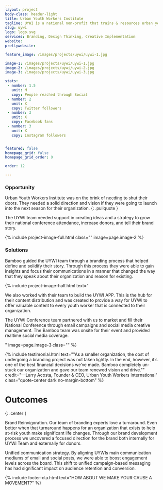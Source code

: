 ```yaml
---
layout: project
body-class: header-light
title: Urban Youth Workers Institute
tagline: UYWI is a national non-profit that trains & resources urban youth workers who support at-risk youth.
slug: uywi
logo: logo.svg
services: Branding, Design Thinking, Creative Implementation
website: 
prettywebsite: 

feature_image: /images/projects/uywi/uywi-1.jpg

image-1: /images/projects/uywi/uywi-1.jpg
image-2: /images/projects/uywi/uywi-2.jpg
image-3: /images/projects/uywi/uywi-3.jpg

stats:
 - number: 1.5
   unit: M
   copy: People reached through Social
 - number: 2
   unit: X
   copy: Twitter followers
 - number: 3
   unit: X
   copy: Facebook fans
 - number: 3
   unit: X
   copy: Instagram followers


featured: false
homepage_grid: false
homepage_grid_order: 0

order: 12

---
```


### Opportunity
Urban Youth Workers Institute was on the brink of needing to shut their doors. They needed a solid direction and vision if they were going to launch into the next season for their organization. 
{: .pullquote }

The UYWI team needed support in creating ideas and a strategy to grow their national conference attendance, increase donors, and tell their brand story. 

{% include project-image-full.html class="" image=page.image-2 %}

### Solutions
Bamboo guided the UYWI team through a branding process that helped define and solidify their story. Through this process they were able to gain insights and focus their communications in a manner that changed the way that they speak about their organization and reason for existing. 

{% include project-image-half.html text="<p>We also worked with their team to build the UYWI APP. This is the hub for their content distribution and was created to provide a way for UYWI to offer valuable content to every youth worker that is connected to their organization.</p><p>The UYWI Conference team partnered with us to market and fill their National Conference through email campaigns and social media creative management. The Bamboo team was onsite for their event and provided realtime social media coverage.</p>" image=page.image-3 class="" %}


{% include testimonial.html text="\"As a smaller organization, the cost of undergoing a branding project was not taken lightly. In the end, however, it’s one of the best financial decisions we’ve made. Bamboo completely un-stuck our organization and gave our team renewed vision and drive.\"" credit="—Larry Acosta, Founder & CEO, Urban Youth Workers International" class="quote-center dark no-margin-bottom" %}

# Outcomes
{: .center }

Brand Reinvigoration. Our team of branding experts love a turnaround. Even better  when that turnaround happens for an organization that exists to help at-risk youth make significant life changes. Through our brand development process we uncovered a focused direction for the brand both internally for UYWI Team and externally for donors.

Unified communication strategy. By aligning UYWIs main communication mediums of email and social posts, we were able to boost engagement levels across the board. This shift to unified campaign-based messaging has had significant impact on audience retention and conversion.

{% include footer-cta.html text="HOW ABOUT WE MAKE YOUR CAUSE A MOVEMENT?" %}



